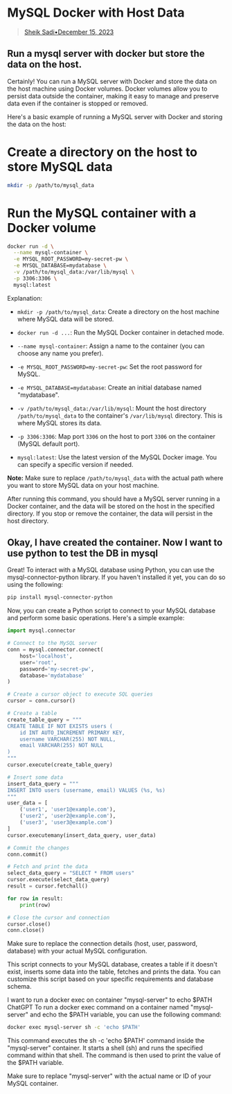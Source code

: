 # MySQL Docker with Host Data
> [Sheik Sadi•December 15, 2023](https://chat.openai.com/share/85e21ab0-e99b-463d-98f4-0449a726bddf)

## Run a mysql server with docker but store the data on the host.

Certainly! You can run a MySQL server with Docker and store the data on the host machine using Docker volumes. Docker volumes allow you to persist data outside the container, making it easy to manage and preserve data even if the container is stopped or removed.

Here's a basic example of running a MySQL server with Docker and storing the data on the host:

# Create a directory on the host to store MySQL data

```bash
mkdir -p /path/to/mysql_data
```
# Run the MySQL container with a Docker volume
```bash
docker run -d \
  --name mysql-container \
  -e MYSQL_ROOT_PASSWORD=my-secret-pw \
  -e MYSQL_DATABASE=mydatabase \
  -v /path/to/mysql_data:/var/lib/mysql \
  -p 3306:3306 \
  mysql:latest
```

Explanation:
- `mkdir -p /path/to/mysql_data`: Create a directory on the host machine where MySQL data will be stored.

- `docker run -d ...`: Run the MySQL Docker container in detached mode.

- `--name mysql-container`: Assign a name to the container (you can choose any name you prefer).

- `-e MYSQL_ROOT_PASSWORD=my-secret-pw`: Set the root password for MySQL.

- `-e MYSQL_DATABASE=mydatabase`: Create an initial database named "mydatabase".

- `-v /path/to/mysql_data:/var/lib/mysql`: Mount the host directory `/path/to/mysql_data` to the container's `/var/lib/mysql` directory. This is where MySQL stores its data.

- `-p 3306:3306`: Map port `3306` on the host to port `3306` on the container (MySQL default port).

- `mysql:latest`: Use the latest version of the MySQL Docker image. You can specify a specific version if needed.

**Note:** Make sure to replace `/path/to/mysql_data` with the actual path where you want to store MySQL data on your host machine.

After running this command, you should have a MySQL server running in a Docker container, and the data will be stored on the host in the specified directory. If you stop or remove the container, the data will persist in the host directory.

## Okay, I have created the container. Now I want to use python to test the DB in mysql

Great! To interact with a MySQL database using Python, you can use the mysql-connector-python library. If you haven't installed it yet, you can do so using the following:

```sh
pip install mysql-connector-python
```
Now, you can create a Python script to connect to your MySQL database and perform some basic operations. Here's a simple example:

```python
import mysql.connector

# Connect to the MySQL server
conn = mysql.connector.connect(
    host='localhost',
    user='root',
    password='my-secret-pw',
    database='mydatabase'
)

# Create a cursor object to execute SQL queries
cursor = conn.cursor()

# Create a table
create_table_query = """
CREATE TABLE IF NOT EXISTS users (
    id INT AUTO_INCREMENT PRIMARY KEY,
    username VARCHAR(255) NOT NULL,
    email VARCHAR(255) NOT NULL
)
"""
cursor.execute(create_table_query)

# Insert some data
insert_data_query = """
INSERT INTO users (username, email) VALUES (%s, %s)
"""
user_data = [
    ('user1', 'user1@example.com'),
    ('user2', 'user2@example.com'),
    ('user3', 'user3@example.com')
]
cursor.executemany(insert_data_query, user_data)

# Commit the changes
conn.commit()

# Fetch and print the data
select_data_query = "SELECT * FROM users"
cursor.execute(select_data_query)
result = cursor.fetchall()

for row in result:
    print(row)

# Close the cursor and connection
cursor.close()
conn.close()
```
Make sure to replace the connection details (host, user, password, database) with your actual MySQL configuration.

This script connects to your MySQL database, creates a table if it doesn't exist, inserts some data into the table, fetches and prints the data. You can customize this script based on your specific requirements and database schema.

I want to run a docker exec on container "mysql-server" to echo $PATH
ChatGPT
To run a docker exec command on a container named "mysql-server" and echo the $PATH variable, you can use the following command:

```bash
docker exec mysql-server sh -c 'echo $PATH'
```
This command executes the sh -c 'echo $PATH' command inside the "mysql-server" container. It starts a shell (sh) and runs the specified command within that shell. The command is then used to print the value of the $PATH variable.

Make sure to replace "mysql-server" with the actual name or ID of your MySQL container.
